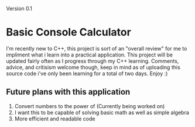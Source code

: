 Version 0.1

# Basic Console Calculator

I'm recently new to C++, this project is sort of an "overall review" for me to impliment what i learn into a practical application.
This project will be updated fairly often as I progress through my C++ learning. Comments, advice, and critisism welcome though,
keep in mind as of uploading this source code i've only been learning for a total of two days. Enjoy :)

## Future plans with this application

1. Convert numbers to the power of (Currently being worked on)
2. I want this to be capable of solving basic math as well as simple algebra
3. More efficient and readable code
